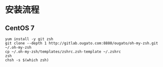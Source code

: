 # 安装流程

## CentOS 7

```shell
yum install -y git zsh
git clone --depth 1 http://gitlab.ougato.com:8880/ougato/oh-my-zsh.git ~/.oh-my-zsh
cp ~/.oh-my-zsh/templates/zshrc.zsh-template ~/.zshrc
zsh
chsh -s $(which zsh)
```